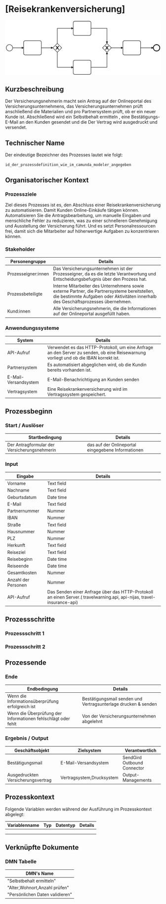 


# [Reisekrankenversicherung]

![](prozessdiagramm.png)

## Kurzbeschreibung
Der Versicherungsnehmerin macht sein Antrag auf der Onlineportal des Versicherungsunternehmens, das Versicherungsunternehmen prüft anschließend die Materialien und pro Partnersystem prüft, ob er ein neuer Kunde ist. Abschließend wird ein Selbstbehalt ermitteln , eine Bestätigungs-E-Mail an den Kunden gesendet und die Der Vertrag wird ausgedruckt und versendet.


## Technischer Name

Der eindeutige Bezeichner des Prozesses lautet wie folgt:

`id_der_prozessdefinition_wie_im_camunda_modeler_angegeben`

## Organisatorischer Kontext

### Prozessziele

Ziel dieses Prozesses ist es, den Abschluss einer Reisekrankenversicherung zu automatisieren. Damit Kunden Online-Einkäufe tätigen können.
Automatisieren Sie die Antragsbearbeitung, um manuelle Eingaben und menschliche Fehler zu reduzieren, was zu einer schnelleren Genehmigung und Ausstellung der Versicherung führt. Und es setzt Personalressourcen frei, damit sich die Mitarbeiter auf höherwertige Aufgaben zu konzentrieren können.


### Stakeholder

| Personengruppe      | Details |
| ------------------- | ------- |
| Prozesseigner:innen |  Das Versicherungsunternehmen ist der Prozesseigner, da es die letzte Verantwortung und Entscheidungsbefugnis über den Prozess hat.   |
| Prozessbeteiligte   |    Interne Mitarbeiter des Unternehmens sowie externe Partner, die Partnersysteme bereitstellen, die bestimmte Aufgaben oder Aktivitäten innerhalb des Geschäftsprozesses übernehmen.    |
| Kund:innen          |  Alle Versicherungsnehmerin, die die Informationen auf der Onlineportal ausgefüllt haben. |

### Anwendungssysteme

| System | Details |
| ------ | ------- |
|    API-Aufruf   |   Verwendet es das HTTP-Protokoll, um eine Anfrage an den Server zu senden, ob eine Reisewarnung vorliegt und ob die IBAN korrekt ist.   |
|    Partnersystem   |      Es automatisiert abgeglichen wird, ob die Kundin bereits vorhanden ist.    |
|    E-Mail-Versandsystem    |     E-Mail-Benachrichtigung an Kunden senden    |
|    Vertragsystem |  Eine Reisekrankenversicherung wird im Vertragssystem gespeichert.  |

## Prozessbeginn

### Start / Auslöser

| Startbedingung | Details |
| -------------- | ------- |
|   Der Antragformular der Versicherungsnehmerin   |   das auf der Onlineportal eingegebene Informationen     |

### Input

| Eingabe | Details |
|---------|---------|
|Vorname|Text field|
| Nachname|Text field|
|Geburtsdatum |Date time|
|E-Mail|Text field|
|Partnernummer|Nummer|
|IBAN|Nummer|
|Straße |Text field|
|Hausnummer |Nummer|
|PLZ|Nummer|
|Herkunft |Text field|
|Reiseziel |Text field|
|Reisebeginn|Date time|
|Reiseende|Date time|
|Gesamtkosten |Nummer|
|Anzahl der Personen |Nummer|
| API-Aufruf |  Das Senden einer Anfrage über das HTTP-Protokoll an einen Server.( travelwarning.api, api-nijas, travel-insurance-api)  |

## Prozessschritte

### Prozessschritt 1



### Prozessschritt 2



## Prozessende

### Ende

| Endbedingung | Details |
| ------------ | ------- |
| Wenn die Informationsüberprüfung erfolgreich ist   |  Bestätigungsmail senden und Vertragsunterlage drucken & senden    |
|   Wenn die Überprüfung der Informationen fehlschlägt oder fehlt     |    Von der Versicherungsunternehmen abgelehnt     |

### Ergebnis / Output

| Geschäftsobjekt | Zielsystem | Verantwortlich |
| --------------- | ---------- | -------------- |
|  Bestätigungsmail | E-Mail-Versandsystem  | SendGird Outbound Connector|
|  Ausgedruckten Versicherungsvertrag  |      Vertragsystem,Drucksystem     |        Output-Managements        |


## Prozesskontext

Folgende Variablen werden während der Ausführung im Prozesskontext abgelegt:

| Variablenname | Typ  | Datentyp | Details |
| ------------- | ---- | -------- | ------- |
|               |      |          |         |
|               |      |          |         |
|               |      |          |         |

## Verknüpfte Dokumente 

### DMN Tabelle 
| DMN's Name |  
|--------|
|  "Selbstbehalt ermitteln" |   
|"Alter,Wohnort,Anzahl prüfen"|   
|"Persönlichen Daten validieren"|  
